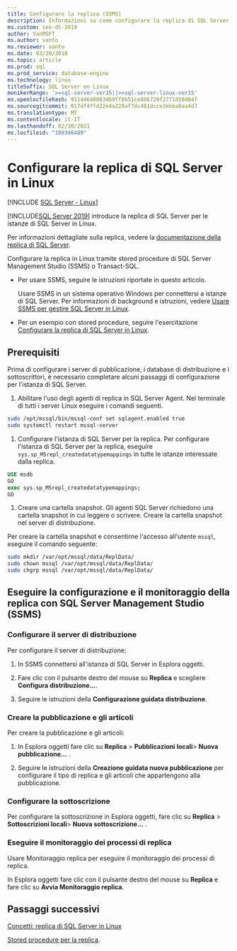```yaml
---
title: Configurare la replica (SSMS)
description: Informazioni su come configurare la replica di SQL Server in Linux. Configurare la replica tramite stored procedure di SQL Server Management Studio (SSMS) o Transact-SQL.
ms.custom: seo-dt-2019
author: VanMSFT
ms.author: vanto
ms.reviewer: vanto
ms.date: 03/20/2018
ms.topic: article
ms.prod: sql
ms.prod_service: database-engine
ms.technology: linux
titleSuffix: SQL Server on Linux
monikerRange: '>=sql-server-ver15||>=sql-server-linux-ver15'
ms.openlocfilehash: 911446480834b9ff8b51ce806729f2771d28d84f
ms.sourcegitcommit: 917df4ffd22e4a229af7dc481dcce3ebba0aa4d7
ms.translationtype: MT
ms.contentlocale: it-IT
ms.lasthandoff: 02/10/2021
ms.locfileid: "100346489"
---
```

# <a name="configure-sql-server-replication-on-linux"></a>Configurare la replica di SQL Server in Linux

[!INCLUDE [SQL Server - Linux](../includes/applies-to-version/sql-linux.md)]

[!INCLUDE[SQL Server 2019](../includes/sssql19-md.md)] introduce la replica di SQL Server per le istanze di SQL Server in Linux.

Per informazioni dettagliate sulla replica, vedere la [documentazione della replica di SQL Server](../relational-databases/replication/sql-server-replication.md).

Configurare la replica in Linux tramite stored procedure di SQL Server Management Studio (SSMS) o Transact-SQL.

* Per usare SSMS, seguire le istruzioni riportate in questo articolo.

  Usare SSMS in un sistema operativo Windows per connettersi a istanze di SQL Server. Per informazioni di background e istruzioni, vedere [Usare SSMS per gestire SQL Server in Linux](./sql-server-linux-manage-ssms.md).
  
* Per un esempio con stored procedure, seguire l'esercitazione [Configurare la replica di SQL Server in Linux](sql-server-linux-replication-tutorial-tsql.md).

## <a name="prerequisites"></a>Prerequisiti

Prima di configurare i server di pubblicazione, i database di distribuzione e i sottoscrittori, è necessario completare alcuni passaggi di configurazione per l'istanza di SQL Server.

1. Abilitare l'uso degli agenti di replica in SQL Server Agent. Nel terminale di tutti i server Linux eseguire i comandi seguenti.

  ```bash
  sudo /opt/mssql/bin/mssql-conf set sqlagent.enabled true
  sudo systemctl restart mssql-server
  ```

1. Configurare l'istanza di SQL Server per la replica. Per configurare l'istanza di SQL Server per la replica, eseguire `sys.sp_MSrepl_createdatatypemappings` in tutte le istanze interessate dalla replica.

  ```sql
  USE msdb
  GO
  exec sys.sp_MSrepl_createdatatypemappings;
  GO
  ```

1. Creare una cartella snapshot. Gli agenti SQL Server richiedono una cartella snapshot in cui leggere o scrivere. Creare la cartella snapshot nel server di distribuzione.

  Per creare la cartella snapshot e consentirne l'accesso all'utente `mssql`, eseguire il comando seguente:

  ```bash
  sudo mkdir /var/opt/mssql/data/ReplData/
  sudo chown mssql /var/opt/mssql/data/ReplData/
  sudo chgrp mssql /var/opt/mssql/data/ReplData/
  ```

## <a name="configure-and-monitor-replication-with-sql-server-management-studio-ssms"></a>Eseguire la configurazione e il monitoraggio della replica con SQL Server Management Studio (SSMS)

### <a name="configure-the-distributor"></a>Configurare il server di distribuzione
  
Per configurare il server di distribuzione: 

1. In SSMS connettersi all'istanza di SQL Server in Esplora oggetti.

1. Fare clic con il pulsante destro del mouse su **Replica** e scegliere **Configura distribuzione...**.

1. Seguire le istruzioni della **Configurazione guidata distribuzione**.

### <a name="create-publication-and-articles"></a>Creare la pubblicazione e gli articoli

Per creare la pubblicazione e gli articoli:

1. In Esplora oggetti fare clic su **Replica** > **Pubblicazioni locali**> **Nuova pubblicazione...** .

1. Seguire le istruzioni della **Creazione guidata nuova pubblicazione** per configurare il tipo di replica e gli articoli che appartengono alla pubblicazione.

### <a name="configure-the-subscription"></a>Configurare la sottoscrizione

Per configurare la sottoscrizione in Esplora oggetti, fare clic su **Replica** > **Sottoscrizioni locali**> **Nuova sottoscrizione...** .

### <a name="monitor-replication-jobs"></a>Eseguire il monitoraggio dei processi di replica

Usare Monitoraggio replica per eseguire il monitoraggio dei processi di replica.

In Esplora oggetti fare clic con il pulsante destro del mouse su **Replica** e fare clic su **Avvia Monitoraggio replica**.

## <a name="next-steps"></a>Passaggi successivi

[Concetti: replica di SQL Server in Linux](sql-server-linux-replication.md)

[Stored procedure per la replica](../relational-databases/system-stored-procedures/replication-stored-procedures-transact-sql.md).
